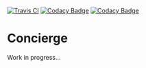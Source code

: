 [![Travis CI](https://travis-ci.org/1and1/concierge.svg?branch=master)](https://travis-ci.org/1and1/concierge) [![Codacy Badge](https://api.codacy.com/project/badge/grade/bc3bc8ae53944d9e991b071a270f4b0c)](https://www.codacy.com/app/1and1_NDev/concierge) [![Codacy Badge](https://api.codacy.com/project/badge/coverage/bc3bc8ae53944d9e991b071a270f4b0c)](https://www.codacy.com/app/1and1_NDev/concierge)

Concierge
============

Work in progress... 